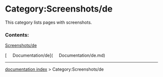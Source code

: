 # Category:Screenshots/de
This category lists pages with screenshots.

### Contents:

[Screenshots/de](Screenshots/de.md)

[<img src="images/Property.png" style="width:16px"> Documentation/de](<img src="images/Property.png" style="width:16px"> Documentation/de.md)

---
[documentation index](../README.md) > Category:Screenshots/de
